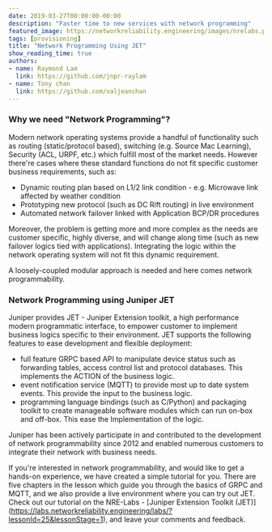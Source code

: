 ```yaml
---
date: 2019-03-27T00:00:00-00:00
description: "Faster time to new services with network programming"
featured_image: https://networkreliability.engineering/images/nrelabs.png
tags: [provisioning]
title: "Network Programming Using JET"
show_reading_time: true
authors:
- name: Raymond Lam
  link: https://github.com/jnpr-raylam
- name: Tony chan
  link: https://github.com/valjeanchan
---
```


### Why we need "Network Programming"?

Modern network operating systems provide a handful of functionality such as routing (static/protocol based), switching (e.g. Source Mac Learning), Security (ACL, URPF, etc.) which fulfill most of the market needs. However there're cases where these standard functions do not fit specific customer business requirements, such as:

- Dynamic routing plan based on L1/2 link condition - e.g. Microwave link affected by weather condition
- Prototyping new protocol (such as DC Rift routing) in live environment
- Automated network failover linked with Application BCP/DR procedures

Moreover, the problem is getting more and more complex as the needs are customer specific, highly diverse, and will change along time (such as new failover logics tied with applications). Integrating the logic within the network operating system will not fit this dynamic requirement.

A loosely-coupled modular approach is needed and here comes network programmability.

### Network Programming using Juniper JET

Juniper provides JET - Juniper Extension toolkit, a high performance modern programmatic interface, to empower customer to implement business logics specific to their environment. JET supports the following features to ease development and flexible deployment:

- full feature GRPC based API to manipulate device status such as forwarding tables, access control list and protocol databases. This implements the ACTION of the business logic.
- event notification service (MQTT) to provide most up to date system events. This provide the input to the business logic.
- programming language bindings (such as C/Python) and packaging toolkit to create manageable software modules which can run on-box and off-box. This ease the Implementation of the logic.

Juniper has been actively participate in and contributed to the development of network programmability since 2012 and enabled numerous customers to integrate their network with business needs.

If you're interested in network programmability, and would like to get a hands-on experience, we have created a simple tutorial for you. There are five chapters in the lesson which guide you through the basics of GRPC and MQTT, and we also provide a live environment where you can try out JET. Check out our tutorial on the NRE-Labs - [Juniper Extension Toolkit (JET)] (https://labs.networkreliability.engineering/labs/?lessonId=25&lessonStage=1), and leave your comments and feedback.
